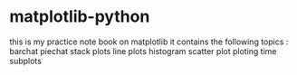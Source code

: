 # matplotlib-python
this is my practice note book on matplotlib
it contains the following topics :
barchat
piechat
stack plots
line plots
histogram
scatter plot
ploting time
subplots
